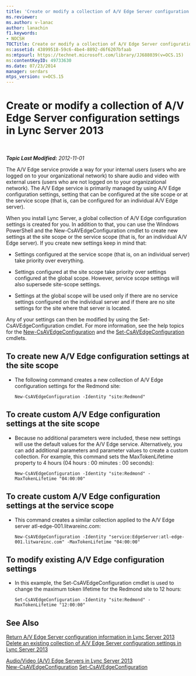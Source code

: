 ```yaml
---
title: 'Create or modify a collection of A/V Edge Server configuration settings'
ms.reviewer: 
ms.author: v-lanac
author: lanachin
f1.keywords:
- NOCSH
TOCTitle: Create or modify a collection of A/V Edge Server configuration settings
ms:assetid: 43899518-59c6-4be4-8892-d6f6207bfaab
ms:mtpsurl: https://technet.microsoft.com/library/JJ688039(v=OCS.15)
ms:contentKeyID: 49733630
ms.date: 07/23/2014
manager: serdars
mtps_version: v=OCS.15
---
```


<div data-xmlns="http://www.w3.org/1999/xhtml">

<div class="topic" data-xmlns="http://www.w3.org/1999/xhtml" data-msxsl="urn:schemas-microsoft-com:xslt" data-cs="http://msdn.microsoft.com/en-us/">

<div data-asp="http://msdn2.microsoft.com/asp">

# Create or modify a collection of A/V Edge Server configuration settings in Lync Server 2013

</div>

<div id="mainSection">

<div id="mainBody">

<span> </span>

_**Topic Last Modified:** 2012-11-01_

The A/V Edge service provide a way for your internal users (users who are logged on to your organizational network) to share audio and video with external users (users who are not logged on to your organizational network). The A/V Edge service is primarily managed by using A/V Edge configuration settings, setting that can be configured at the site scope or at the service scope (that is, can be configured for an individual A/V Edge server).

When you install Lync Server, a global collection of A/V Edge configuration settings is created for you. In addition to that, you can use the Windows PowerShell and the New-CsAVEdgeConfiguration cmdlet to create new settings at the site scope or the service scope (that is, for an individual A/V Edge server). If you create new settings keep in mind that:

  - Settings configured at the service scope (that is, on an individual server) take priority over everything.

  - Settings configured at the site scope take priority over settings configured at the global scope. However, service scope settings will also supersede site-scope settings.

  - Settings at the global scope will be used only if there are no service settings configured on the individual server and if there are no site settings for the site where that server is located.

Any of your settings can then be modified by using the Set-CsAVEdgeConfiguration cmdlet. For more information, see the help topics for the [New-CsAVEdgeConfiguration](https://technet.microsoft.com/en-us/library/Gg412884(v=OCS.15)) and the [Set-CsAVEdgeConfiguration](https://technet.microsoft.com/en-us/library/Gg412869(v=OCS.15)) cmdlets.

<div>

## To create new A/V Edge configuration settings at the site scope

  - The following command creates a new collection of A/V Edge configuration settings for the Redmond site:
    
        New-CsAVEdgeConfiguration -Identity "site:Redmond"

</div>

<div>

## To create custom A/V Edge configuration settings at the site scope

  - Because no additional parameters were included, these new settings will use the default values for the A/V Edge service. Alternatively, you can add additional parameters and parameter values to create a custom collection. For example, this command sets the MaxTokenLifetime property to 4 hours (04 hours : 00 minutes : 00 seconds):
    
        New-CsAVEdgeConfiguration -Identity "site:Redmond" -MaxTokenLifetime "04:00:00"

</div>

<div>

## To create custom A/V Edge configuration settings at the service scope

  - This command creates a similar collection applied to the A/V Edge server atl-edge-001.litwareinc.com:
    
        New-CsAVEdgeConfiguration -Identity "service:EdgeServer:atl-edge-001.litwareinc.com" -MaxTokenLifetime "04:00:00"

</div>

<div>

## To modify existing A/V Edge configuration settings

  - In this example, the Set-CsAVEdgeConfiguration cmdlet is used to change the maximum token lifetime for the Redmond site to 12 hours:
    
        Set-CsAVEdgeConfiguration -Identity "site:Redmond" -MaxTokenLifetime "12:00:00"

</div>

<div>

## See Also


[Return A/V Edge Server configuration information in Lync Server 2013](lync-server-2013-return-a-v-edge-server-configuration-information.md)  
[Delete an existing collection of A/V Edge Server configuration settings in Lync Server 2013](lync-server-2013-delete-an-existing-collection-of-a-v-edge-server-configuration-settings.md)  


[Audio/Video (A/V) Edge Servers in Lync Server 2013](lync-server-2013-audio-video-a-v-edge-servers.md)  
[New-CsAVEdgeConfiguration](https://technet.microsoft.com/en-us/library/Gg412884(v=OCS.15))  
[Set-CsAVEdgeConfiguration](https://technet.microsoft.com/en-us/library/Gg412869(v=OCS.15))  
  

</div>

</div>

<span> </span>

</div>

</div>

</div>

